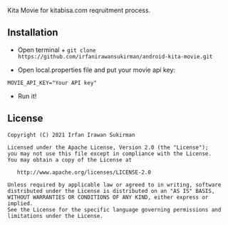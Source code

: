 Kita Movie for kitabisa.com reqruitment process.

## Installation

- Open terminal + `git clone https://github.com/irfanirawansukirman/android-kita-movie.git`

- Open local.properties file and put your movie api key:
```
MOVIE_API_KEY="Your API key"
```

- Run it!

License
-------

    Copyright (C) 2021 Irfan Irawan Sukirman

    Licensed under the Apache License, Version 2.0 (the "License");
    you may not use this file except in compliance with the License.
    You may obtain a copy of the License at

       http://www.apache.org/licenses/LICENSE-2.0

    Unless required by applicable law or agreed to in writing, software
    distributed under the License is distributed on an "AS IS" BASIS,
    WITHOUT WARRANTIES OR CONDITIONS OF ANY KIND, either express or implied.
    See the License for the specific language governing permissions and
    limitations under the License.

 [snapshots]: https://oss.sonatype.org/content/repositories/snapshots/
